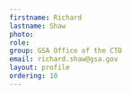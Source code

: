 ```yaml
---
firstname: Richard
lastname: Shaw
photo:
role:
group: GSA Office of the CTO
email: richard.shaw@gsa.gov
layout: profile
ordering: 10
---
```

